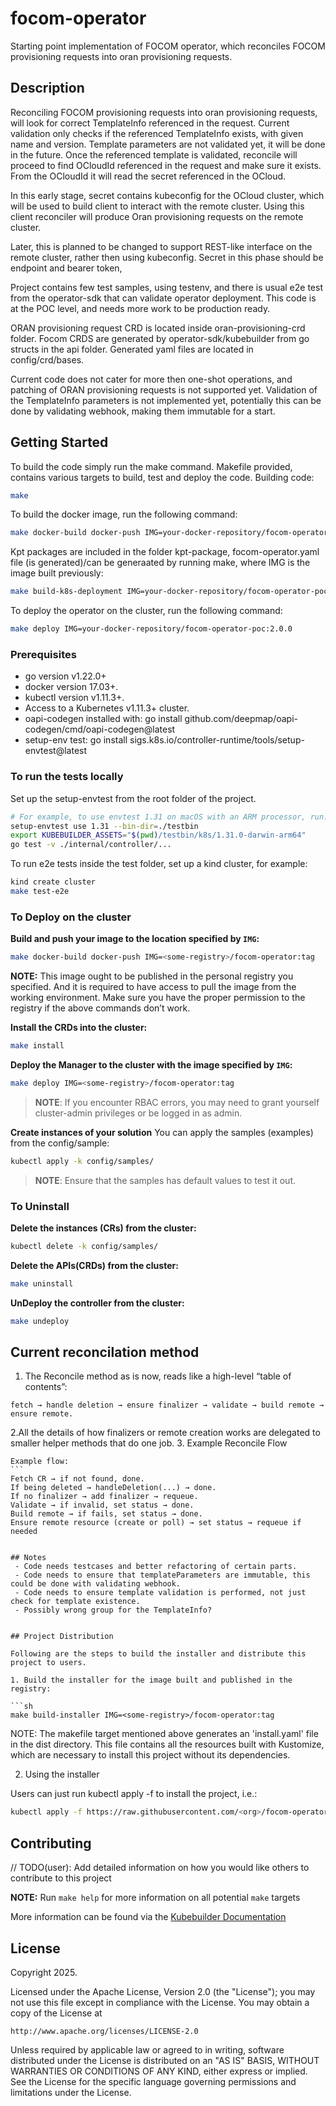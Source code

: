 # focom-operator
Starting point implementation of FOCOM operator, which reconciles FOCOM provisioning requests into oran provisioning requests.

## Description
Reconciling FOCOM provisioning requests into oran provisioning requests, will look for correct TemplateInfo referenced in the request. Current validation only 
checks if the referenced TemplateInfo exists, with given name and version. Template parameters are not validated yet, it will be done in the future.
Once the referenced template is validated, reconcile will proceed to find OCloudId referenced in the request and make sure it exists. From the OCloudId it will
read the secret referenced in the OCloud. 

In this early stage, secret contains kubeconfig for the OCloud cluster, which will be used to build client to interact with the remote cluster. Using this client
reconciler will produce Oran provisioning requests on the remote cluster.

Later, this is planned to be changed to support REST-like interface on the remote cluster, rather then using kubeconfig. Secret in this phase should be endpoint and bearer token,

Project contains few test samples, using testenv, and there is usual e2e test from the operator-sdk that can validate operator deployment.
This code is at the POC level, and needs more work to be production ready.

ORAN provisioning request CRD is located inside oran-provisioning-crd folder.
Focom CRDS are generated by operator-sdk/kubebuilder from go structs in the api folder.
Generated yaml files are located in config/crd/bases.

Current code does not cater for more then one-shot operations, and patching of ORAN provisioning requests is not supported yet.
Validation of the TemplateInfo parameters is not implemented yet, potentially this can be done by validating webhook, making them immutable for a start.



## Getting Started

To build the code simply run the make command. Makefile provided, contains various targets to build, test and deploy the code.
Building code:

```sh
make
```

To build the docker image, run the following command:

```sh
make docker-build docker-push IMG=your-docker-repository/focom-operator-poc:2.0.0
```


Kpt packages are included in the folder kpt-package, focom-operator.yaml file (is generated)/can be generaated by running make, where IMG is the image built previously:

```sh
make build-k8s-deployment IMG=your-docker-repository/focom-operator-poc:2.0.0
```
To deploy the operator on the cluster, run the following command:

```sh
make deploy IMG=your-docker-repository/focom-operator-poc:2.0.0
```


### Prerequisites
- go version v1.22.0+
- docker version 17.03+.
- kubectl version v1.11.3+.
- Access to a Kubernetes v1.11.3+ cluster.
- oapi-codegen installed with: go install github.com/deepmap/oapi-codegen/cmd/oapi-codegen@latest
- setup-env test: go install sigs.k8s.io/controller-runtime/tools/setup-envtest@latest

### To run the tests locally

Set up the setup-envtest from the root folder of the project.
```sh
# For example, to use envtest 1.31 on macOS with an ARM processor, run:
setup-envtest use 1.31 --bin-dir=./testbin
export KUBEBUILDER_ASSETS="$(pwd)/testbin/k8s/1.31.0-darwin-arm64"
go test -v ./internal/controller/...
```

To run e2e tests inside the test folder, set up a kind cluster, for example:

```sh
kind create cluster
make test-e2e
```


### To Deploy on the cluster
**Build and push your image to the location specified by `IMG`:**

```sh
make docker-build docker-push IMG=<some-registry>/focom-operator:tag
```

**NOTE:** This image ought to be published in the personal registry you specified.
And it is required to have access to pull the image from the working environment.
Make sure you have the proper permission to the registry if the above commands don’t work.

**Install the CRDs into the cluster:**

```sh
make install
```

**Deploy the Manager to the cluster with the image specified by `IMG`:**

```sh
make deploy IMG=<some-registry>/focom-operator:tag
```

> **NOTE**: If you encounter RBAC errors, you may need to grant yourself cluster-admin
privileges or be logged in as admin.

**Create instances of your solution**
You can apply the samples (examples) from the config/sample:

```sh
kubectl apply -k config/samples/
```

>**NOTE**: Ensure that the samples has default values to test it out.

### To Uninstall
**Delete the instances (CRs) from the cluster:**

```sh
kubectl delete -k config/samples/
```

**Delete the APIs(CRDs) from the cluster:**

```sh
make uninstall
```

**UnDeploy the controller from the cluster:**

```sh
make undeploy
```

## Current reconcilation method

1. The Reconcile method as is now, reads like a high-level “table of contents”: 
```
fetch → handle deletion → ensure finalizer → validate → build remote → ensure remote.
```
2.All the details of how finalizers or remote creation works are delegated to smaller helper methods that do one job.
3. Example Reconcile Flow

    Example flow:
    ```
    Fetch CR → if not found, done.
    If being deleted → handleDeletion(...) → done.
    If no finalizer → add finalizer → requeue.
    Validate → if invalid, set status → done.
    Build remote → if fails, set status → done.
    Ensure remote resource (create or poll) → set status → requeue if needed
   ```

## Notes
    - Code needs testcases and better refactoring of certain parts.
    - Code needs to ensure that templateParameters are immutable, this could be done with validating webhook.
    - Code needs to ensure template validation is performed, not just check for template existence.
    - Possibly wrong group for the TemplateInfo?


## Project Distribution

Following are the steps to build the installer and distribute this project to users.

1. Build the installer for the image built and published in the registry:

```sh
make build-installer IMG=<some-registry>/focom-operator:tag
```

NOTE: The makefile target mentioned above generates an 'install.yaml'
file in the dist directory. This file contains all the resources built
with Kustomize, which are necessary to install this project without
its dependencies.

2. Using the installer

Users can just run kubectl apply -f <URL for YAML BUNDLE> to install the project, i.e.:

```sh
kubectl apply -f https://raw.githubusercontent.com/<org>/focom-operator/<tag or branch>/dist/install.yaml
```

## Contributing
// TODO(user): Add detailed information on how you would like others to contribute to this project

**NOTE:** Run `make help` for more information on all potential `make` targets

More information can be found via the [Kubebuilder Documentation](https://book.kubebuilder.io/introduction.html)

## License

Copyright 2025.

Licensed under the Apache License, Version 2.0 (the "License");
you may not use this file except in compliance with the License.
You may obtain a copy of the License at

    http://www.apache.org/licenses/LICENSE-2.0

Unless required by applicable law or agreed to in writing, software
distributed under the License is distributed on an "AS IS" BASIS,
WITHOUT WARRANTIES OR CONDITIONS OF ANY KIND, either express or implied.
See the License for the specific language governing permissions and
limitations under the License.

